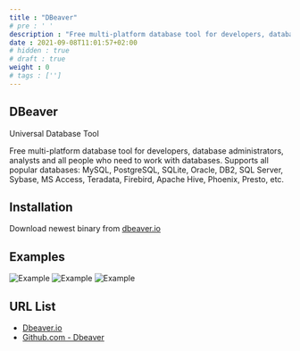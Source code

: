 ```yaml
---
title : "DBeaver"
# pre : ' '
description : "Free multi-platform database tool for developers, database administrators, analysts and all people who need to work with databases. Supports all popular databases: MySQL, PostgreSQL, SQLite, Oracle, DB2, SQL Server, Sybase, MS Access, Teradata, Firebird, Apache Hive, Phoenix, Presto, etc."
date : 2021-09-08T11:01:57+02:00
# hidden : true
# draft : true
weight : 0
# tags : ['']
---
```


## DBeaver

Universal Database Tool

Free multi-platform database tool for developers, database administrators, analysts and all people who need to work with databases. Supports all popular databases: MySQL, PostgreSQL, SQLite, Oracle, DB2, SQL Server, Sybase, MS Access, Teradata, Firebird, Apache Hive, Phoenix, Presto, etc.

## Installation

Download newest binary from [dbeaver.io](https://dbeaver.io/download/)

## Examples

![Example](images/example1.png)
![Example](images/example2.png)
![Example](images/example3.png)

## URL List

* [Dbeaver.io](https://dbeaver.io/)
* [Github.com - Dbeaver](https://github.com/dbeaver/dbeaver)
